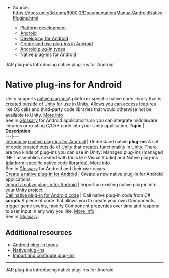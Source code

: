 * Source: https://docs.unity3d.com/6000.0/Documentation/Manual/AndroidNativePlugins.html

  * [Platform development ](https://docs.unity3d.com/6000.0/Documentation/Manual/PlatformSpecific.html)
  * [Android](https://docs.unity3d.com/6000.0/Documentation/Manual/android.html)
  * [Developing for Android](https://docs.unity3d.com/6000.0/Documentation/Manual/android-developing.html)
  * [Create and use plug-ins in Android](https://docs.unity3d.com/6000.0/Documentation/Manual/PluginsForAndroid.html)
  * [Android plug-in types](https://docs.unity3d.com/6000.0/Documentation/Manual/android-plugin-types.html)
  * Native plug-ins for Android


[](https://docs.unity3d.com/6000.0/Documentation/Manual/AndroidJARPlugins.html)
JAR plug-ins
[](https://docs.unity3d.com/6000.0/Documentation/Manual/android-native-plugins-introducing.html)
Introducing native plug-ins for Android
# Native plug-ins for Android
Unity supports [native plug-ins](https://docs.unity3d.com/6000.0/Documentation/Manual/plug-ins-native.html)A platform-specific native code library that is created outside of Unity for use in Unity. Allows you can access features like OS calls and third-party code libraries that would otherwise not be available to Unity. [More info](https://docs.unity3d.com/6000.0/Documentation/Manual/plug-ins.html)  
See in [Glossary](https://docs.unity3d.com/6000.0/Documentation/Manual/Glossary.html#Nativeplug-in) for Android applications so you can integrate middleware libraries or existing C/C++ code into your Unity application.
**Topic** | **Description**  
---|---  
[Introducing native plug-ins for Android](https://docs.unity3d.com/6000.0/Documentation/Manual/android-native-plugins-introducing.html) | Understand native **plug-ins** A set of code created outside of Unity that creates functionality in Unity. There are two kinds of plug-ins you can use in Unity: Managed plug-ins (managed .NET assemblies created with tools like Visual Studio) and Native plug-ins (platform-specific native code libraries). [More info](https://docs.unity3d.com/6000.0/Documentation/Manual/plug-ins.html)  
See in [Glossary](https://docs.unity3d.com/6000.0/Documentation/Manual/Glossary.html#Plug-in) for Android and their use-cases.  
[Create a native plug-in for Android](https://docs.unity3d.com/6000.0/Documentation/Manual/android-native-plugins-create.html) | Create a new native plug-in for Android applications.  
[Import a native plug-in for Android](https://docs.unity3d.com/6000.0/Documentation/Manual/android-native-plugins-import.html) | Import an existing native plug-in into your Unity project.  
[Call native plug-in for Android code](https://docs.unity3d.com/6000.0/Documentation/Manual/android-native-plugins-call.html) | Call native plug-in code from C# **scripts** A piece of code that allows you to create your own Components, trigger game events, modify Component properties over time and respond to user input in any way you like. [More info](https://docs.unity3d.com/6000.0/Documentation/Manual/creating-scripts.html)  
See in [Glossary](https://docs.unity3d.com/6000.0/Documentation/Manual/Glossary.html#Scripts).  
## Additional resources
  * [Android plug-in types](https://docs.unity3d.com/6000.0/Documentation/Manual/android-plugin-types.html)
  * [Native plug-ins](https://docs.unity3d.com/6000.0/Documentation/Manual/plug-ins-native.html)
  * [Import and configure plug-ins](https://docs.unity3d.com/6000.0/Documentation/Manual/plug-in-inspector.html)


* * *
[](https://docs.unity3d.com/6000.0/Documentation/Manual/AndroidJARPlugins.html)
JAR plug-ins
[](https://docs.unity3d.com/6000.0/Documentation/Manual/android-native-plugins-introducing.html)
Introducing native plug-ins for Android
